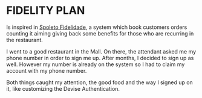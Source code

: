 # FIDELITY PLAN

Is inspired in [Spoleto Fidelidade](https://www.spoleto.com.br/fidelidade?utm_source=&utm_medium=SMSSPOL0073&utm_campaign=NOVOS&utm_content=CADASTRO_FIDELIDADE), 
a system which book customers orders counting it aiming 
giving back some benefits for those who are recurring in the restaurant.

I went to a good restaurant in the Mall. On there, the attendant asked me my
phone number in order to sign me up.
After months, I decided to sign up as well. However my number is already on the 
system so I had to claim my account with my phone number.

Both things caught my attention, the good food and the way I signed up on it, 
like customizing the Devise Authentication.